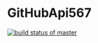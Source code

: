 # GitHubApi567
[![build status of master](https://travis-ci.org/769978445/GitHubApi567.svg?branch=master)](https://travis-ci.org/769978445//GitHubApi567)
